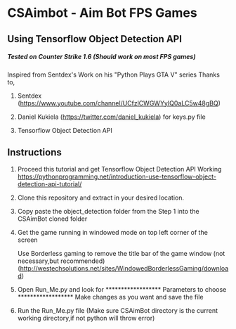 # CSAimbot - Aim Bot FPS Games
## Using Tensorflow Object Detection API
##### Tested on Counter Strike 1.6 (Should work on most FPS games)

Inspired from Sentdex's Work on his "Python Plays GTA V" series
Thanks to,
1) Sentdex (https://www.youtube.com/channel/UCfzlCWGWYyIQ0aLC5w48gBQ)

2) Daniel Kukiela (https://twitter.com/daniel_kukiela) for keys.py file

3) Tensorflow Object Detection API

## Instructions
1) Proceed this tutorial and get Tensorflow Object Detection API Working
https://pythonprogramming.net/introduction-use-tensorflow-object-detection-api-tutorial/

2) Clone this repository and extract in your desired location.

3) Copy paste the object_detection folder from the Step 1 into the CSAimBot cloned folder

4) Get the game running in windowed mode on top left corner of the screen

   Use Borderless gaming to remove the title bar of the game window (not necessary,but recommended)
   (http://westechsolutions.net/sites/WindowedBorderlessGaming/download)

5) Open Run_Me.py and look for ****************** Parameters to choose ******************
   Make changes as you want and save the file

6) Run the Run_Me.py file (Make sure CSAimBot directory is the current working directory,if not python will throw error)


